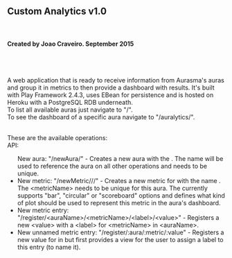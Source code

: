 <h2>Custom Analytics v1.0</h2>
<br>
<h4>Created by Joao Craveiro. September 2015</h4>
<br><br>

A web application that is ready to receive information from Aurasma's auras and group it in metrics to then provide a dashboard with results. It's built with Play Framework 2.4.3, uses EBean for persistence and is hosted on Heroku with a PostgreSQL RDB underneath.
<br>
To list all available auras just navigate to "/".<br>
To see the dashboard of a specific aura navigate to "/auralytics/<auraName>".<br>
<br>

These are the available operations:
<br>
API:
<ul>New aura: "/newAura/<auraName>" - Creates a new aura with the <auraName>. The name will be used to reference the aura on all other operations and needs to be unique.
<li>New metric: "/newMetric/<auraName>/<metricName>/<plotType>" - Creates a new metric for <auraName> with the name <metricName>. The &lt;metricName> needs to be unique for this aura. The <plotType> currently supports "bar", "circular" or "scoreboard" options and defines what kind of plot should be used to represent this metric in the aura's dashboard.</li>
<li>New metric entry: "/register/&lt;auraName&gt;/&lt;metricName&gt;/&lt;label&gt;/&lt;value&gt;" - Registers a new &lt;value&gt; with a &lt;label&gt; for &lt;metricName&gt; in &lt;auraName&gt;.</li>
<li>New unnamed metric entry: "/register/:aura/:metric/:value" - Registers a new value for <metricName> in <auraName> but first provides a view for the user to assign a label to this entry (to name it).</li>


